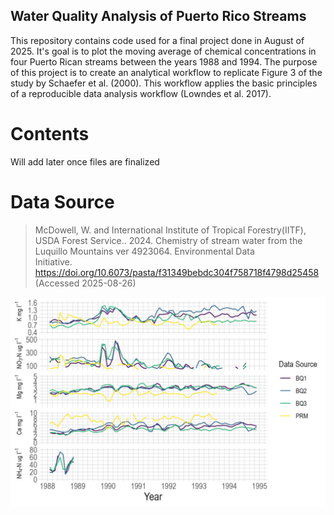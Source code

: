 ## Water Quality Analysis of Puerto Rico Streams 
This repository contains code used for a final project done in August of 2025. It's goal is to plot the moving average of chemical concentrations in four Puerto Rican streams between the years 1988 and 1994. The purpose of this project is to create an analytical workflow to replicate Figure 3 of the study by Schaefer et al. (2000). This workflow applies the basic principles of a reproducible data analysis workflow (Lowndes et al. 2017). 

# Contents 
Will add later once files are finalized

# Data Source
  > McDowell, W. and International Institute of Tropical Forestry(IITF), 
  > USDA Forest Service.. 2024. Chemistry of stream water from the 
  > Luquillo Mountains ver 4923064. Environmental Data       
  > Initiative. https://doi.org/10.6073/pasta/f31349bebdc304f758718f4798d25458 
  > (Accessed 2025-08-26)

![alt text](outputs/figs/merged_plots.jpg)
